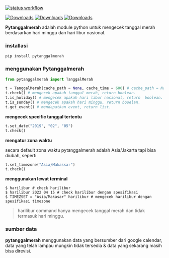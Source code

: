 [![status workflow](https://github.com/guangrei/pytanggalmerah/actions/workflows/python-app.yml/badge.svg)](https://github.com/guangrei/pytanggalmerah/actions)

[![Downloads](https://static.pepy.tech/badge/pytanggalmerah)](https://pepy.tech/project/pytanggalmerah) [![Downloads](https://static.pepy.tech/badge/pytanggalmerah/month)](https://pepy.tech/project/pytanggalmerah) [![Downloads](https://static.pepy.tech/badge/pytanggalmerah/week)](https://pepy.tech/project/pytanggalmerah)

**Pytanggalmerah** adalah module python untuk mengecek tanggal merah berdasarkan hari minggu dan hari libur nasional.

### installasi

```
pip install pytanggalmerah
```

### menggunakan Pytanggalmerah

``` python
from pytanggalmerah import TanggalMerah

t = TanggalMerah(cache_path = None, cache_time = 600) # cache_path = None berarti directory cache automatis
t.check() # mengecek apakah tanggal merah, return boolean.
t.is_holiday() # mengecek apakah hari libur nasional, return  boolean.
t.is_sunday() # mengecek apakah hari minggu, return booelan.
t.get_event() # mendapatkan event, return list.

```
 **mengecek specific tanggal tertentu** 

``` python
t.set_date("2019", "02", "05")
t.check()
```
 **mengatur zona waktu** 

secara default zona waktu pytanggalmerah adalah Asia/Jakarta tapi bisa diubah, seperti

``` python
t.set_timezone("Asia/Makassar")
t.check()
```
 **menggunakan lewat terminal**


```
$ harilibur # check harilibur
$ harilibur 2022 04 15 # check harilibur dengan spesifikasi
$ TIMEZSET = "Asia/Makasar" harilibur # mengecek harilibur dengan spesifikasi timezone

```

> harilibur command hanya mengecek tanggal merah dan tidak termasuk hari minggu.
### sumber data

**pytanggalmerah** menggunakan data yang bersumber dari google calendar, data yang telah lampau mungkin tidak tersedia & data yang sekarang masih bisa direvisi.
